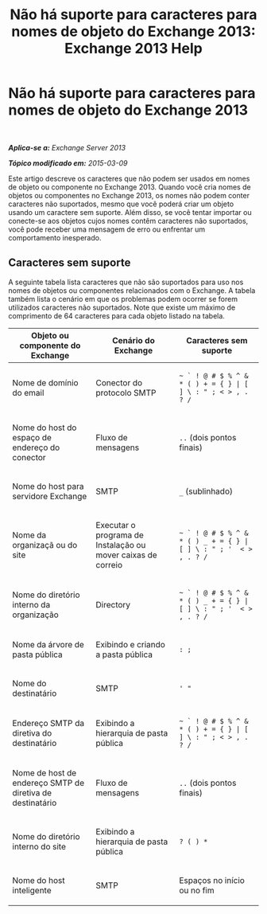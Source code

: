 ﻿---
title: 'Não há suporte para caracteres para nomes de objeto do Exchange 2013: Exchange 2013 Help'
TOCTitle: Não há suporte para caracteres para nomes de objeto do Exchange 2013
ms:assetid: 76fa4e23-f0f6-473b-9227-70ded907578f
ms:mtpsurl: https://technet.microsoft.com/pt-br/library/Dn169553(v=EXCHG.150)
ms:contentKeyID: 54651976
ms.date: 05/22/2018
mtps_version: v=EXCHG.150
ms.translationtype: MT
---

# Não há suporte para caracteres para nomes de objeto do Exchange 2013

 

_**Aplica-se a:** Exchange Server 2013_

_**Tópico modificado em:** 2015-03-09_

Este artigo descreve os caracteres que não podem ser usados em nomes de objeto ou componente no Exchange 2013. Quando você cria nomes de objetos ou componentes no Exchange 2013, os nomes não podem conter caracteres não suportados, mesmo que você poderá criar um objeto usando um caractere sem suporte. Além disso, se você tentar importar ou conecte-se aos objetos cujos nomes contêm caracteres não suportados, você pode receber uma mensagem de erro ou enfrentar um comportamento inesperado.

## Caracteres sem suporte

A seguinte tabela lista caracteres que não são suportados para uso nos nomes de objetos ou componentes relacionados com o Exchange. A tabela também lista o cenário em que os problemas podem ocorrer se forem utilizados caracteres não suportados. Note que existe um máximo de comprimento de 64 caracteres para cada objeto listado na tabela.


<table>
<colgroup>
<col style="width: 33%" />
<col style="width: 33%" />
<col style="width: 33%" />
</colgroup>
<thead>
<tr class="header">
<th>Objeto ou componente do Exchange</th>
<th>Cenário do Exchange</th>
<th>Caracteres sem suporte</th>
</tr>
</thead>
<tbody>
<tr class="odd">
<td><p>Nome de domínio do email</p></td>
<td><p>Conector do protocolo SMTP</p></td>
<td><p><code>~ ` ! @ # $ % ^ &amp; * ( ) + = { } | [ ] \ : &quot; ; &lt; &gt; , . ? /</code></p></td>
</tr>
<tr class="even">
<td><p>Nome do host do espaço de endereço do conector</p></td>
<td><p>Fluxo de mensagens</p></td>
<td><p><code>..</code> (dois pontos finais)</p></td>
</tr>
<tr class="odd">
<td><p>Nome do host para servidore Exchange</p></td>
<td><p>SMTP</p></td>
<td><p><code>_</code> (sublinhado)</p></td>
</tr>
<tr class="even">
<td><p>Nome da organizaçã ou do site</p></td>
<td><p>Executar o programa de Instalação ou mover caixas de correio</p></td>
<td><p><code>~ ` ! @ # $ % ^ &amp; * ( ) _ + = { } | [ ] \ : &quot; ; '  &lt; &gt; , . ? /</code></p></td>
</tr>
<tr class="odd">
<td><p>Nome do diretório interno da organização</p></td>
<td><p>Directory</p></td>
<td><p><code>~ ` ! @ # $ % ^ &amp; * ( ) _ + = { } | [ ] \ : &quot; ; '  &lt; &gt; , . ? /</code></p></td>
</tr>
<tr class="even">
<td><p>Nome da árvore de pasta pública</p></td>
<td><p>Exibindo e criando a pasta pública</p></td>
<td><p><code>: ;</code></p></td>
</tr>
<tr class="odd">
<td><p>Nome do destinatário</p></td>
<td><p>SMTP</p></td>
<td><p><code>' &quot;</code></p></td>
</tr>
<tr class="even">
<td><p>Endereço SMTP da diretiva do destinatário</p></td>
<td><p>Exibindo a hierarquia de pasta pública</p></td>
<td><p><code>~ ` ! @ # $ % ^ &amp; * ( ) + = { } | [ ] \ : &quot; ; &lt; &gt; , . ? /</code></p></td>
</tr>
<tr class="odd">
<td><p>Nome de host de endereço SMTP de diretiva de destinatário</p></td>
<td><p>Fluxo de mensagens</p></td>
<td><p><code>..</code> (dois pontos finais)</p></td>
</tr>
<tr class="even">
<td><p>Nome do diretório interno do site</p></td>
<td><p>Exibindo a hierarquia de pasta pública</p></td>
<td><p><code>? ( ) *</code></p></td>
</tr>
<tr class="odd">
<td><p>Nome do host inteligente</p></td>
<td><p>SMTP</p></td>
<td><p>Espaços no início ou no fim</p></td>
</tr>
</tbody>
</table>

